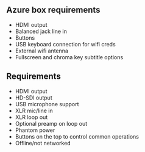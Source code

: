 ## Azure box requirements
* HDMI output
* Balanced jack line in
* Buttons
* USB keyboard connection for wifi creds
* External wifi antenna
* Fullscreen and chroma key subtitle options


## Requirements
* HDMI output
* HD-SDI output
* USB microphone support
* XLR mic/line in
* XLR loop out
* Optional preamp on loop out
* Phantom power
* Buttons on the top to control common operations
* Offline/not networked
